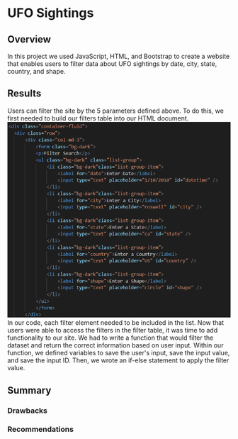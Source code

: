 # UFO Sightings

## Overview
In this project we used JavaScript, HTML, and Bootstrap to create a website that enables users to filter data about UFO sightings by date, city, state, country, and shape. 

## Results
Users can filter the site by the 5 parameters defined above. To do this, we first needed to build our filters table into our HTML document. ![HTML](https://github.com/nicole-tough/UFO/blob/main/Report%20Images/HTML%20Filter%20Table.PNG) In our code, each filter element needed to be included in the list. Now that users were able to access the filters in the filter table, it was time to add functionality to our site. We had to write a function that would filter the dataset and return the correct information based on user input. Within our function, we defined variables to save the user's input, save the input value, and save the input ID. Then, we wrote an if-else statement to apply the filter value. 


## Summary
### Drawbacks

### Recommendations
